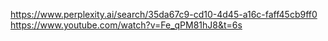 https://www.perplexity.ai/search/35da67c9-cd10-4d45-a16c-faff45cb9ff0 
https://www.youtube.com/watch?v=Fe_qPM81hJ8&t=6s
